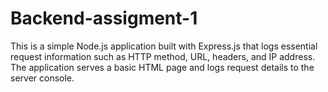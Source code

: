 # Backend-assigment-1
This is a simple Node.js application built with Express.js that logs essential request information such as HTTP method, URL, headers, and IP address. The application serves a basic HTML page and logs request details to the server console.
